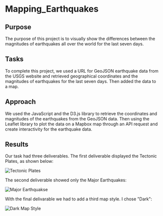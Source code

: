 # Mapping_Earthquakes

## Purpose
The purpose of this project is to visually show the differences between the magnitudes of earthquakes all over the world for the last seven days.

## Tasks
To complete this project, we used a URL for GeoJSON earthquake data from the USGS website and retrieved geographical coordinates and the magnitudes of earthquakes for the last seven days. Then added the data to a map.

## Approach
We used the JavaScript and the D3.js library to retrieve the coordinates and magnitudes of the earthquakes from the GeoJSON data. Then using the Leaflet library to plot the data on a Mapbox map through an API request and create interactivity for the earthquake data.

## Results
Our task had three deliverables.  The first deliverable displayed the Tectonic Plates, as shown below:

![Tectonic Plates](Deliverable_1.png)

The second deliverable showed only the Major Earthquakes:

![Major Earthquakse](Deliverable_2.png)

With the final delivarable we had to add a third map style.  I chose "Dark":

![Dark Map Style](Deliverable_3.png)
